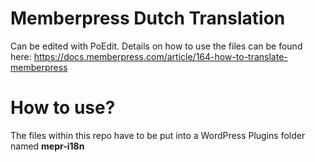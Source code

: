 # Memberpress Dutch Translation

Can be edited with PoEdit.
Details on how to use the files can be found here: 
https://docs.memberpress.com/article/164-how-to-translate-memberpress

# How to use?
The files within this repo have to be put into a WordPress Plugins folder named **mepr-i18n**